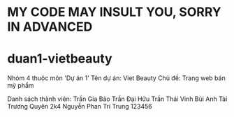 # MY CODE MAY INSULT YOU, SORRY IN ADVANCED
 
 # duan1-vietbeauty
Nhóm 4 thuộc môn 'Dự án 1'
Tên dự án: Viet Beauty
Chủ đề: Trang web bán mỹ phẩm

Danh sách thành viên:
Trần Gia Bảo
Trần Đại Hữu
Trần Thái Vinh
Bùi Anh Tài
Trương Quyên 2k4
Nguyễn Phan Trí Trung 123456
